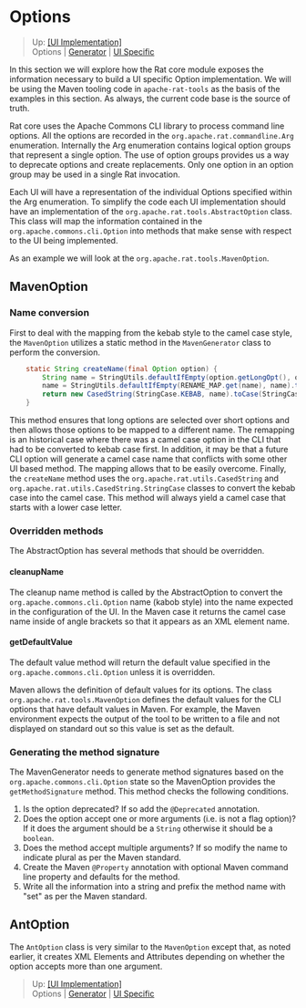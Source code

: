 <!---
 Licensed to the Apache Software Foundation (ASF) under one or more
 contributor license agreements.  See the NOTICE file distributed with
 this work for additional information regarding copyright ownership.
 The ASF licenses this file to You under the Apache License, Version 2.0
 (the "License"); you may not use this file except in compliance with
 the License.  You may obtain a copy of the License at

      http://www.apache.org/licenses/LICENSE-2.0

 Unless required by applicable law or agreed to in writing, software
 distributed under the License is distributed on an "AS IS" BASIS,
 WITHOUT WARRANTIES OR CONDITIONS OF ANY KIND, either express or implied.
 See the License for the specific language governing permissions and
 limitations under the License.
-->

# Options

> Up: [[UI Implementation]](../ui_implementation.html)
> <br />Options  | [Generator](./generator.html) | [UI Specific](./ui_specific.html)


In this section we will explore how the Rat core module exposes the information necessary to build a UI specific Option implementation.  We will be using the Maven tooling code in `apache-rat-tools` as the basis of the examples in this section.  As always, the current code base is the source of truth.

Rat core uses the Apache Commons CLI library to process command line options.  All the options are recorded in the `org.apache.rat.commandline.Arg` enumeration.  Internally the Arg enumeration contains logical option groups that represent a single option.  The use of option groups provides us a way to deprecate options and create replacements.  Only one option in an option group may be used in a single Rat invocation.

Each UI will have a representation of the individual Options specified within the Arg enumeration.  To simplify the code each UI implementation should have an implementation of the `org.apache.rat.tools.AbstractOption` class.  This class will map the information contained in the `org.apache.commons.cli.Option` into methods that make sense with respect to the UI being implemented.

As an example we will look at the `org.apache.rat.tools.MavenOption`.

## MavenOption

### Name conversion

First to deal with the mapping from the kebab style to the camel case  style, the `MavenOption` utilizes a static method in the `MavenGenerator` class to perform the conversion.

```java
    static String createName(final Option option) {
        String name = StringUtils.defaultIfEmpty(option.getLongOpt(), option.getOpt());
        name = StringUtils.defaultIfEmpty(RENAME_MAP.get(name), name).toLowerCase(Locale.ROOT);
        return new CasedString(StringCase.KEBAB, name).toCase(StringCase.CAMEL);
    }
```

This method ensures that long options are selected over short options and then allows those options to be mapped to a different name.  The remapping is an historical case where there was a camel case option in the CLI that had to be converted to kebab case first.  In addition, it may be that a future CLI option will generate a camel case name that conflicts with some other UI based method.  The mapping allows that to be easily overcome.  Finally, the `createName` method uses the `org.apache.rat.utils.CasedString` and `org.apache.rat.utils.CasedString.StringCase` classes to convert the kebab case into the camel case.  This method will always yield a camel case that starts with a lower case letter.

### Overridden methods

The AbstractOption has several methods that should be overridden.

#### cleanupName

The cleanup name method is called by the AbstractOption to convert the `org.apache.commons.cli.Option` name (kabob style) into the name expected in the configuration of the UI.  In the Maven case it returns the camel case name inside of angle brackets so that it appears as an XML element name.

#### getDefaultValue

The default value method will return the default value specified in the `org.apache.commons.cli.Option` unless it is overridden.

Maven allows the definition of default values for its options.  The class `org.apache.rat.tools.MavenOption` defines the default values for the CLI options that have default values in Maven.  For example, the Maven environment expects the output of the tool to be written to a file and not displayed on standard out so this value is set as the default.

### Generating the method signature

The MavenGenerator needs to generate method signatures based on the `org.apache.commons.cli.Option` state so the MavenOption provides the `getMethodSignature` method.  This method checks the following conditions.

1. Is the option deprecated? If so add the `@Deprecated` annotation.
2. Does the option accept one or more arguments (i.e. is not a flag option)? If it does the argument should be a `String` otherwise it should be a `boolean`.
3. Does the method accept multiple arguments?  If so modify the name to indicate plural as per the Maven standard.
4. Create the Maven `@Property` annotation with optional Maven command line property and defaults for the method.
5. Write all the information into a string and prefix the method name with "set" as per the Maven standard.

## AntOption

The `AntOption` class is very similar to the `MavenOption` except that, as noted earlier, it creates XML Elements and Attributes depending on whether the option accepts more than one argument.

> Up: [[UI Implementation]](../ui_implementation.html)
> <br />Options  | [Generator](./generator.html) | [UI Specific](./ui_specific.html)
